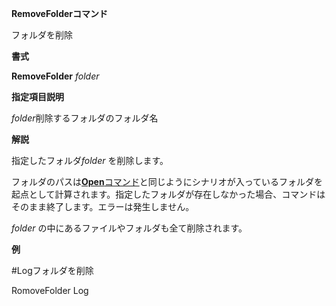 **RemoveFolderコマンド**

フォルダを削除

**書式**

**RemoveFolder** *folder*

**指定項目説明**

*folder*削除するフォルダのフォルダ名

**解説**

指定したフォルダ*folder* を削除します。

フォルダのパスは[**Open**コマンド](Openコマンド)と同じようにシナリオが入っているフォルダを起点として計算されます。指定したフォルダが存在しなかった場合、コマンドはそのまま終了します。エラーは発生しません。

*folder* の中にあるファイルやフォルダも全て削除されます。

**例**

#Logフォルダを削除

RomoveFolder Log
